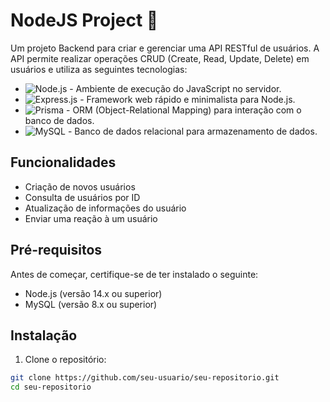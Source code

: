 # NodeJS Project 🚀

Um projeto Backend para criar e gerenciar uma API RESTful de usuários. A API permite realizar operações CRUD (Create, Read, Update, Delete) em usuários e utiliza as seguintes tecnologias:

- ![Node.js](https://img.shields.io/badge/Node.js-14.x-green.svg) - Ambiente de execução do JavaScript no servidor.
- ![Express.js](https://img.shields.io/badge/Express.js-4.x-orange.svg) - Framework web rápido e minimalista para Node.js.
- ![Prisma](https://img.shields.io/badge/Prisma-2.x-blue.svg) - ORM (Object-Relational Mapping) para interação com o banco de dados.
- ![MySQL](https://img.shields.io/badge/MySQL-8.x-blue.svg) - Banco de dados relacional para armazenamento de dados.

## Funcionalidades

- Criação de novos usuários
- Consulta de usuários por ID
- Atualização de informações do usuário
- Enviar uma reação à um usuário

## Pré-requisitos

Antes de começar, certifique-se de ter instalado o seguinte:

- Node.js (versão 14.x ou superior)
- MySQL (versão 8.x ou superior)

## Instalação

1. Clone o repositório:

```bash
git clone https://github.com/seu-usuario/seu-repositorio.git
cd seu-repositorio
